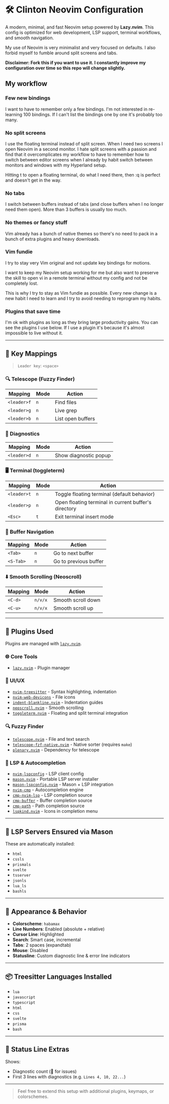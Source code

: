 # 🛠️ Clinton Neovim Configuration

A modern, minimal, and fast Neovim setup powered by **Lazy.nvim**. This config is optimized for web development, LSP support, terminal workflows, and smooth navigation.

My use of Neovim is very minimalist and very focused on defaults. I also forbid myself to fumble around split screens and tabs.

**Disclaimer: Fork this if you want to use it. I constantly improve my configuration over time so this repo will change slightly.**

## My workflow
### Few new bindings
I want to have to remember only a few bindings. I'm not interested in re-learning 100 bindings. If I can't list the bindings one by one it's probably too many.

### No split screens
I use the floating terminal instead of split screen. When I need two screens I open Neovim in a second monitor. I hate split screens with a passion and find that it overcomplicates my workflow to have to remember how to switch between editor screens when I already by habit switch between monitors and windows with my Hyperland setup.

Hitting <leader>t to open a floating terminal, do what I need there, then :q is perfect and doesn't get in the way.

### No tabs
I switch between buffers instead of tabs (and close buffers when I no longer need them open). More than 3 buffers is usually too much.

### No themes or fancy stuff
Vim already has a bunch of native themes so there's no need to pack in a bunch of extra plugins and heavy downloads.

### Vim fundie
I try to stay very Vim original and not update key bindings for motions.

I want to keep my Neovim setup working for me but also want to preserve the skill to open vi in a remote terminal without my config and not be completely lost.

This is why I try to stay as Vim fundie as possible. Every new change is a new habit I need to learn and I try to avoid needing to reprogram my habits.

### Plugins that save time
I'm ok with plugins as long as they bring large productivity gains. You can see the plugins I use below. If I use a plugin it's because it's almost impossible to live without it.

---

## 🔑 Key Mappings

> `Leader key`: `<space>`

### 🔍 Telescope (Fuzzy Finder)

| Mapping         | Mode | Action                         |
|-----------------|------|--------------------------------|
| `<leader>f`     | `n`  | Find files                     |
| `<leader>g`     | `n`  | Live grep                      |
| `<leader>b`     | `n`  | List open buffers              |

### 🧠 Diagnostics

| Mapping         | Mode | Action                             |
|-----------------|------|------------------------------------|
| `<leader>d`     | `n`  | Show diagnostic popup              |

### 🖥️ Terminal (toggleterm)

| Mapping         | Mode | Action                                               |
|-----------------|------|------------------------------------------------------|
| `<leader>t`     | `n`  | Toggle floating terminal (default behavior)          |
| `<leader>p`     | `n`  | Open floating terminal in current buffer's directory |
| `<Esc>`         | `t`  | Exit terminal insert mode                            |

### 🔄 Buffer Navigation

| Mapping         | Mode | Action               |
|-----------------|------|----------------------|
| `<Tab>`         | `n`  | Go to next buffer    |
| `<S-Tab>`       | `n`  | Go to previous buffer|

### ⬇️ Smooth Scrolling (Neoscroll)

| Mapping         | Mode    | Action                      |
|-----------------|---------|-----------------------------|
| `<C-d>`         | `n/v/x` | Smooth scroll down          |
| `<C-u>`         | `n/v/x` | Smooth scroll up            |

---

## 🔌 Plugins Used

Plugins are managed with [`lazy.nvim`](https://github.com/folke/lazy.nvim).

### 🌐 Core Tools

- [`lazy.nvim`](https://github.com/folke/lazy.nvim) - Plugin manager

### 🌈 UI/UX

- [`nvim-treesitter`](https://github.com/nvim-treesitter/nvim-treesitter) - Syntax highlighting, indentation
- [`nvim-web-devicons`](https://github.com/nvim-tree/nvim-web-devicons) - File icons
- [`indent-blankline.nvim`](https://github.com/lukas-reineke/indent-blankline.nvim) - Indentation guides
- [`neoscroll.nvim`](https://github.com/karb94/neoscroll.nvim) - Smooth scrolling
- [`toggleterm.nvim`](https://github.com/akinsho/toggleterm.nvim) - Floating and split terminal integration

### 🔍 Fuzzy Finder

- [`telescope.nvim`](https://github.com/nvim-telescope/telescope.nvim) - File and text search
- [`telescope-fzf-native.nvim`](https://github.com/nvim-telescope/telescope-fzf-native.nvim) - Native sorter (requires `make`)
- [`plenary.nvim`](https://github.com/nvim-lua/plenary.nvim) - Dependency for telescope

### 🧠 LSP & Autocompletion

- [`nvim-lspconfig`](https://github.com/neovim/nvim-lspconfig) - LSP client config
- [`mason.nvim`](https://github.com/williamboman/mason.nvim) - Portable LSP server installer
- [`mason-lspconfig.nvim`](https://github.com/williamboman/mason-lspconfig.nvim) - Mason + LSP integration
- [`nvim-cmp`](https://github.com/hrsh7th/nvim-cmp) - Autocompletion engine
- [`cmp-nvim-lsp`](https://github.com/hrsh7th/cmp-nvim-lsp) - LSP completion source
- [`cmp-buffer`](https://github.com/hrsh7th/cmp-buffer) - Buffer completion source
- [`cmp-path`](https://github.com/hrsh7th/cmp-path) - Path completion source
- [`lspkind.nvim`](https://github.com/onsails/lspkind.nvim) - Icons in completion menu

---

## 🧠 LSP Servers Ensured via Mason

These are automatically installed:

- `html`
- `cssls`
- `prismals`
- `svelte`
- `tsserver`
- `jsonls`
- `lua_ls`
- `bashls`

---

## 🧪 Appearance & Behavior

- **Colorscheme**: `habamax`
- **Line Numbers**: Enabled (absolute + relative)
- **Cursor Line**: Highlighted
- **Search**: Smart case, incremental
- **Tabs**: 2 spaces (expandtab)
- **Mouse**: Disabled
- **Statusline**: Custom diagnostic line & error line indicators

---

## 📦 Treesitter Languages Installed

- `lua`
- `javascript`
- `typescript`
- `html`
- `css`
- `svelte`
- `prisma`
- `bash`

---

## 📜 Status Line Extras

Shows:
- Diagnostic count (🔴 for issues)
- First 3 lines with diagnostics (e.g. `Lines 4, 10, 22...`)

---

> Feel free to extend this setup with additional plugins, keymaps, or colorschemes.

